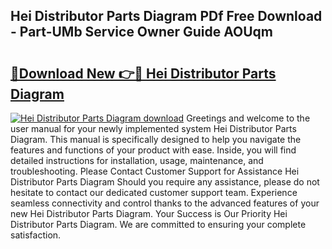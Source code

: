 ## Hei Distributor Parts Diagram PDf Free Download - Part-UMb Service Owner Guide AOUqm

# <h2><a href="http://dflaj14.blite.top/?on=Hei+Distributor+Parts+Diagram">🔗Download New 👉🔴 Hei Distributor Parts Diagram</a></h2>

[![Hei Distributor Parts Diagram download](https://i.imgur.com/lujVjoI.png)](http://dflaj14.blite.top/?on=Hei+Distributor+Parts+Diagram)
Greetings and welcome to the user manual for your newly implemented system Hei Distributor Parts Diagram. This manual is specifically designed to help you navigate the features and functions of your product with ease. Inside, you will find detailed instructions for installation, usage, maintenance, and troubleshooting. Please Contact Customer Support for Assistance Hei Distributor Parts Diagram Should you require any assistance, please do not hesitate to contact our dedicated customer support team. Experience seamless connectivity and control thanks to the advanced features of your new Hei Distributor Parts Diagram. Your Success is Our Priority Hei Distributor Parts Diagram. We are committed to ensuring your complete satisfaction.
